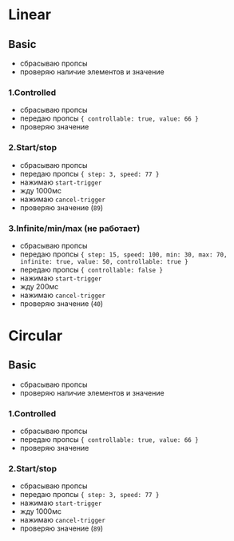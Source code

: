 # Linear

## Basic

- сбрасываю пропсы
- проверяю наличие элементов и значение

### 1.Controlled

- сбрасываю пропсы
- передаю пропсы `{ controllable: true, value: 66 }`
- проверяю значение

### 2.Start/stop

- сбрасываю пропсы
- передаю пропсы `{ step: 3, speed: 77 }`
- нажимаю `start-trigger`
- жду 1000мс
- нажимаю `cancel-trigger`
- проверяю значение (`89`)

### 3.Infinite/min/max (не работает)

- сбрасываю пропсы
- передаю пропсы `{ step: 15, speed: 100, min: 30, max: 70, infinite: true, value: 50, controllable: true }`
- передаю пропсы `{ controllable: false }`
- нажимаю `start-trigger`
- жду 200мс
- нажимаю `cancel-trigger`
- проверяю значение (`40`)

# Circular

## Basic

- сбрасываю пропсы
- проверяю наличие элементов и значение

### 1.Controlled

- сбрасываю пропсы
- передаю пропсы `{ controllable: true, value: 66 }`
- проверяю значение

### 2.Start/stop

- сбрасываю пропсы
- передаю пропсы `{ step: 3, speed: 77 }`
- нажимаю `start-trigger`
- жду 1000мс
- нажимаю `cancel-trigger`
- проверяю значение (`89`)